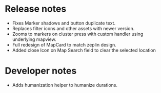 # Release notes
* Fixes Marker shadows and button duplicate text.
* Replaces filter icons and other assets with newer version.
* Zooms to markers on cluster press with custom handler using underlying mapview.
* Full redesign of MapCard to match zeplin design.
* Added close Icon on Map Search field to clear the selected location

# Developer notes
* Adds humanization helper to humanize durations.
